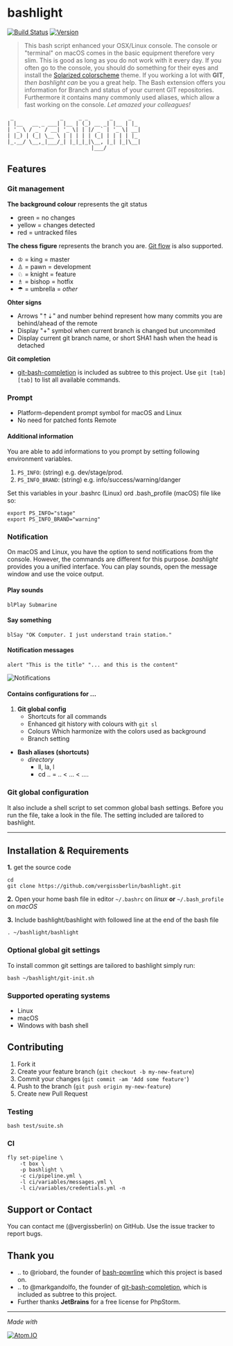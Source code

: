 # bashlight

[![Build Status](https://travis-ci.org/vergissberlin/bashlight.svg?branch=master)](https://travis-ci.org/vergissberlin/bashlight)
[![Version](https://img.shields.io/badge/version-0.1.1-green.svg)](https://github.com/vergissberlin/bashlight)

> This bash script enhanced your OSX/Linux console.
> The console or "terminal" on macOS comes in the basic equipment therefore very slim. This is good as long as you do not work with it every day. If you often go to the console, you should do something for their eyes and install the [Solarized
      colorscheme](https://github.com/altercation/solarized) theme.
> If you working a lot with **GIT**, *then bashlight can* be you a great help. The Bash extension offers you information for Branch and status of your current GIT repositories.
> Furthermore it contains many commonly used aliases, which allow a fast working on the console. *Let amazed your colleagues!*


````
 _               _     _ _       _     _
| |__   __ _ ___| |__ | (_) __ _| |__ | |_
| '_ \ / _` / __| '_ \| | |/ _` | '_ \| __|
| |_) | (_| \__ \ | | | | | (_| | | | | |_
|_.__/ \__,_|___/_| |_|_|_|\__, |_| |_|\__|
                           |___/

````


## Features
### Git management

**The background colour** represents the git status

- green = no changes
- yellow = changes detected
- red = untracked files

**The chess figure** represents the branch you are. [Git flow](https://github.com/nvie/gitflow) is also supported.

- ♔ = king = master
- ♙ = pawn = development
- ♘ = knight = feature
- ♗ = bishop = hotfix
- ☂ = umbrella = *other*

**Ohter signs**

- Arrows "⇡⇣"  and number behind represent how many commits you are behind/ahead of the remote
- Display "+" symbol when current branch is changed but uncommited
- Display current git branch name, or short SHA1 hash when the head is detached

**Git completion**

- [git-bash-completion](https://github.com/markgandolfo/git-bash-completion) is included as subtree to this project. Use <code>git [tab][tab]</code> to list all available commands.

### Prompt

- Platform-dependent prompt symbol for macOS and Linux
- No need for patched fonts Remote

#### Additional information

You are able to add informations to you prompt by setting following environment variables.

1. ``PS_INFO``: (string) e.g. dev/stage/prod.
2. ``PS_INFO_BRAND``: (string) e.g. info/success/warning/danger

Set this variables in your .bashrc (Linux) ord .bash_profile (macOS) file like so:

```
export PS_INFO="stage"
export PS_INFO_BRAND="warning"
```

### Notification
On macOS and Linux, you have the option to send notifications from the console. However, the commands are different for this purpose. *bashlight* provides you a unified interface. You can play sounds, open the message window and use the voice output.


#### Play sounds
```
blPlay Submarine
```
#### Say something
```
blSay "OK Computer. I just understand train station."
```
#### Notification messages
```
alert "This is the title" "... and this is the content"
```
![Notifications](https://farm6.staticflickr.com/5568/15131688612_12f1cd7a2b_o.png)


#### Contains configurations for ...

1. **Git global config**
   - Shortcuts for all commands
   - Enhanced git history with colours with <code>git sl</code>
   - Colours Which harmonize with the colors used as background
   - Branch setting

- **Bash aliases (shortcuts)**
  - _directory_
     - ll, la, l
     - cd .. = .. < ... < ....

### Git global configuration

It also include a shell script to set common global bash settings. Before you run the file, take a look in the file. The setting included are tailored to bashlight.

---

## Installation & Requirements

**1.** get the source code

```
cd
git clone https://github.com/vergissberlin/bashlight.git
```

**2.** Open your home bash file in editor
<code>~/.bashrc</code> on *linux* **or** <code>~/.bash_profile</code> on *macOS*

**3.** Include bashlight/bashlight with followed line at the end of the bash file

```
. ~/bashlight/bashlight
```

### Optional global git settings

To install common git settings are tailored to bashlight simply run:

```
bash ~/bashlight/git-init.sh
```

### Supported operating systems

- Linux
- macOS
- Windows with bash shell


## Contributing

1. Fork it
2. Create your feature branch (`git checkout -b my-new-feature`)
3. Commit your changes (`git commit -am 'Add some feature'`)
4. Push to the branch (`git push origin my-new-feature`)
5. Create new Pull Request

### Testing

````
bash test/suite.sh
````

### CI

```
fly set-pipeline \
	-t box \
	-p bashlight \
	-c ci/pipeline.yml \
	-l ci/variables/messages.yml \
	-l ci/variables/credentials.yml -n
```


## Support or Contact
You can contact me (@vergissberlin) on GitHub. Use the issue tracker to report bugs.


## Thank you
- .. to @riobard, the founder of [bash-powrline](https://github.com/riobard/bash-powerline) which this project is based on.
- .. to @markgandolfo, the founder of [git-bash-completion](https://github.com/markgandolfo/git-bash-completion), which is included as subtree to this project.
- Further thanks **JetBrains** for a free license for PhpStorm.

---

*Made with*



[![Atom.IO](http://github-atom-io-herokuapp-com.global.ssl.fastly.net/assets/logo-4e073dbd4c0ce67ece1b30a6b31253b9.png)](https://atom.io/)
